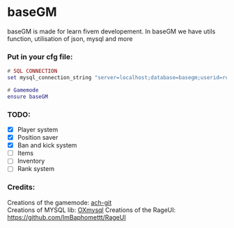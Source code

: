 # baseGM

baseGM is made for learn fivem developement. In baseGM we have utils function, utilisation of json, mysql and more

### Put in your cfg file:
```lua
# SQL CONNECTION
set mysql_connection_string "server=localhost;database=basegm;userid=root;password="

# Gamemode
ensure baseGM
```

### TODO:
- [x] Player system
- [x] Position saver
- [X] Ban and kick system
- [ ] Items
- [ ] Inventory
- [ ] Rank system

### Credits:
Creations of the gamemode: [ach-git](https://github.com/ach-git)<br>
Creations of MYSQL lib: [OXmysql](https://github.com/overextended/oxmysql)
Creations of the RageUI: https://github.com/ImBaphomettt/RageUI
